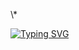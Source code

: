 \\\*

[![Typing SVG](https://readme-typing-svg.demolab.com?font=Fira+Code&pause=-80&width=800&height=10000&lines=祝;梨;汁;汁;，;中;考;必;胜;!&left=true&size=800&color=%23FF0000&multiline=true&repeat=true)](https://wunian.xyz)